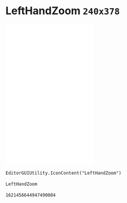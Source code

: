 # LeftHandZoom `240x378`
<img src="/img/LeftHandZoom.png" width=240 height=378>

``` CSharp
EditorGUIUtility.IconContent("LeftHandZoom")
```
```
LeftHandZoom
```
```
1621456644947490004
```
